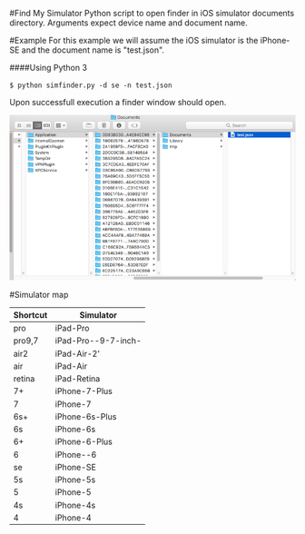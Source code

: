 #Find My Simulator
Python script to open finder in iOS simulator documents directory.
Arguments expect device name and document name.

#Example
For this example we will assume the iOS simulator is the iPhone-SE and the document name is "test.json".

####Using Python 3

```shell
$ python simfinder.py -d se -n test.json
```

Upon successfull execution a finder window should open.

![alt text](example.png "Example")

#Simulator map

Shortcut | Simulator
------------ | -------------
pro | iPad-Pro
pro9,7 | iPad-Pro--9-7-inch-
air2 | iPad-Air-2'
air | iPad-Air
retina | iPad-Retina
7+ | iPhone-7-Plus
7 | iPhone-7
6s+ | iPhone-6s-Plus
6s | iPhone-6s
6+ | iPhone-6-Plus
6 | iPhone--6
se | iPhone-SE
5s | iPhone-5s
5 | iPhone-5
4s | iPhone-4s
4 | iPhone-4


